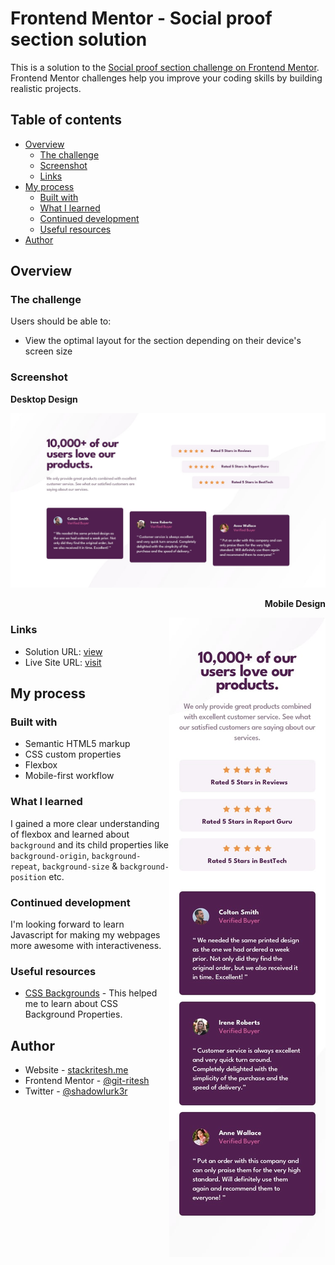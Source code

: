 # Frontend Mentor - Social proof section solution

This is a solution to the [Social proof section challenge on Frontend Mentor](https://www.frontendmentor.io/challenges/social-proof-section-6e0qTv_bA). Frontend Mentor challenges help you improve your coding skills by building realistic projects. 

## Table of contents

- [Overview](#overview)
  - [The challenge](#the-challenge)
  - [Screenshot](#screenshot)
  - [Links](#links)
- [My process](#my-process)
  - [Built with](#built-with)
  - [What I learned](#what-i-learned)
  - [Continued development](#continued-development)
  - [Useful resources](#useful-resources)
- [Author](#author)

## Overview

### The challenge

Users should be able to:

- View the optimal layout for the section depending on their device's screen size

### Screenshot
**Desktop Design**

![Desktop Design](design/desktop-design.jpg)
<p align='right'><b>Mobile Design</b></p>
<img align='right' src='design/mobile-design.jpg' alt='mobile design'>

### Links

- Solution URL: [view](https://www.frontendmentor.io/solutions/responsive-social-proof-section-idlwRxFz92)
- Live Site URL: [visit](https://stackritesh.me/frontendmentor-challenges/social-proof-section-master/)

## My process

### Built with

- Semantic HTML5 markup
- CSS custom properties
- Flexbox
- Mobile-first workflow

### What I learned
I gained a more clear understanding of flexbox and learned about `background` and its child properties like `background-origin`, `background-repeat`, `background-size` & `background-position` etc. 


### Continued development

I'm looking forward to learn Javascript for making my webpages more awesome with interactiveness. 

### Useful resources

- [CSS Backgrounds](https://www.w3schools.com/cssref/css3_pr_background.php) - This helped me to learn about CSS Background Properties.

## Author

- Website - [stackritesh.me](https://www.stackritesh.me/)
- Frontend Mentor - [@git-ritesh](https://www.frontendmentor.io/profile/git-ritesh)
- Twitter - [@shadowlurk3r](https://www.twitter.com/shadowlurk3r)
